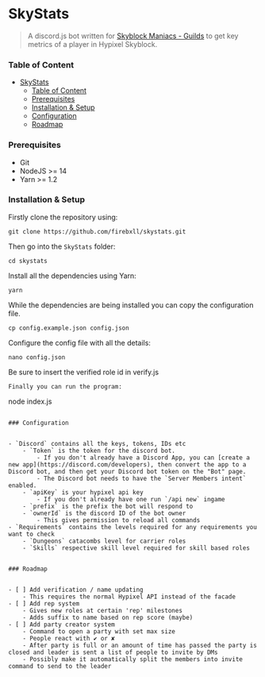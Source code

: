 # SkyStats

> A discord.js bot written for [Skyblock Maniacs - Guilds](https://discord.gg/A9Rjun5bv8) to get key metrics of a player in Hypixel Skyblock.

### Table of Content

- [SkyStats](#skystats)
    - [Table of Content](#table-of-content)
    - [Prerequisites](#prerequisites)
    - [Installation & Setup](#installation--setup)
    - [Configuration](#configuration)
    - [Roadmap](#roadmap)


### Prerequisites
- Git
- NodeJS >= 14
- Yarn >= 1.2


### Installation & Setup

Firstly clone the repository using:
```
git clone https://github.com/firebxll/skystats.git
```
Then go into the `SkyStats` folder:
```
cd skystats
```
Install all the dependencies using Yarn:
```
yarn
```
While the dependencies are being installed you can copy the configuration file.
```
cp config.example.json config.json
```
Configure the config file with all the details:
```
nano config.json
```
Be sure to insert the verified role id in verify.js
```
Finally you can run the program:
```
node index.js
```

### Configuration


- `Discord` contains all the keys, tokens, IDs etc
    - `Token` is the token for the discord bot.
        - If you don't already have a Discord App, you can [create a new app](https://discord.com/developers), then convert the app to a Discord bot, and then get your Discord bot token on the "Bot" page.
        - The Discord bot needs to have the `Server Members intent` enabled.
    - `apiKey` is your hypixel api key
        - If you don't already have one run `/api new` ingame
    - `prefix` is the prefix the bot will respond to
    - `ownerId` is the discord ID of the bot owner
        - This gives permission to reload all commands
- `Requirements` contains the levels required for any requirements you want to check
    - `Dungeons` catacombs level for carrier roles
    - `Skills` respective skill level required for skill based roles


### Roadmap


- [ ] Add verification / name updating
    - This requires the normal Hypixel API instead of the facade
- [ ] Add rep system
    - Gives new roles at certain 'rep' milestones
    - Adds suffix to name based on rep score (maybe)
- [ ] Add party creator system
    - Command to open a party with set max size
    - People react with ✔ or ✘
    - After party is full or an amount of time has passed the party is closed and leader is sent a list of people to invite by DMs
    - Possibly make it automatically split the members into invite command to send to the leader
